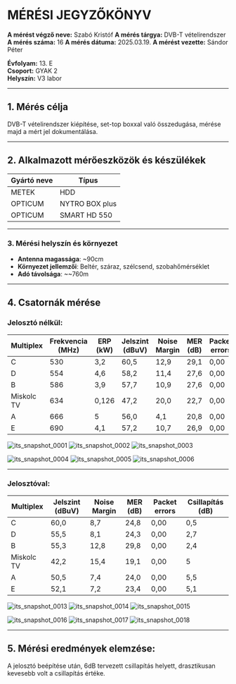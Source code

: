 



# MÉRÉSI JEGYZŐKÖNYV

**A mérést végző neve:** Szabó Kristóf
**A mérés tárgya:** DVB-T vételirendszer
**A mérés száma:** 16
**A mérés dátuma:** 2025.03.19.
**A mérést vezette:** Sándor Péter  

**Évfolyam:** 13. E  
**Csoport:** GYAK 2  
**Helyszín:** V3 labor

---

## 1. Mérés célja

DVB-T vételirendszer kiépítése, set-top boxxal való összedugása, mérése majd a mért jel dokumentálása.

---

## 2. Alkalmazott mérőeszközök és készülékek

| Gyártó neve                         | Típus       |
| ----------------------------------- | ----------- |
| METEK | HDD |
| OPTICUM | NYTRO BOX plus |
| OPTICUM | SMART HD 550 |

---

### 3. **Mérési helyszín és környezet**
- **Antenna magassága**: ~90cm
- **Környezet jellemzői**: Beltér, száraz, szélcsend, szobahőmérséklet
- **Adó távolsága**: ~~760m

---

## 4. Csatornák mérése

### Jelosztó nélkül:

| Multiplex   | Frekvencia (MHz) | ERP (kW) | Jelszint (dBuV) | Noise Margin | MER (dB) | Packet errors | Moduláció |
|-------------|------------------|----------|-----------------|--------------|----------|---------------|-----------|
| C           | 530              | 3,2      | 60,5            | 12,9         | 29,1     | 0,00          | 64QAM     |
| D           | 554              | 4,6      | 58,2            | 11,4         | 27,6     | 0,00          | 64QAM     |
| B           | 586              | 3,9      | 57,7            | 10,9         | 27,6     | 0,00          | 64QAM     |
| Miskolc TV  | 634              | 0,126    | 47,2            | 20,0         | 22,7     | 0,00          | QPSK      |
| A           | 666              | 5        | 56,0            | 4,1          | 20,8     | 0,00          | 64QAM     |
| E           | 690              | 4,1      | 57,2            | 10,7         | 26,9     | 0,00          | 64QAM     |


![its_snapshot_0001](https://github.com/user-attachments/assets/4b23f190-1448-447a-b3b0-ba2087706a96)
![its_snapshot_0002](https://github.com/user-attachments/assets/1617de02-2fe8-49c4-bb19-d0f04b2d37c2)
![its_snapshot_0003](https://github.com/user-attachments/assets/68929c26-6c12-42b9-ab86-3924ddd9b4d8)

![its_snapshot_0004](https://github.com/user-attachments/assets/c673d97a-8320-4af7-9523-6dd034ffe464)
![its_snapshot_0005](https://github.com/user-attachments/assets/ec8eef01-e660-4d76-b140-554314ae0d26)
![its_snapshot_0006](https://github.com/user-attachments/assets/0d9a5d0b-6d31-4221-bc6f-377489ac119b)

---

### Jelosztóval:

| Multiplex  | Jelszint (dBuV) | Noise Margin | MER (dB) | Packet errors | Csillapítás (dB) |
|------------|-----------------|--------------|----------|---------------|------------------|
| C          | 60,0            | 8,7          | 24,8     | 0,00          | 0,5              |
| D          | 55,5            | 8,1          | 24,3     | 0,00          | 2,7              |
| B          | 55,3            | 12,8         | 29,8     | 0,00          | 2,4              |
| Miskolc TV | 42,2            | 15,4         | 19,1     | 0,00          | 5                |
| A          | 50,5            | 7,4          | 24,0     | 0,00          | 5,5              |
| E          | 52,1            | 7,2          | 23,4     | 0,00          | 5,1              |

![its_snapshot_0013](https://github.com/user-attachments/assets/9020cda1-315f-45ba-b141-7c7918485cc7)
![its_snapshot_0014](https://github.com/user-attachments/assets/96ab3cc6-8b88-40b6-810f-199e0d729f57)
![its_snapshot_0015](https://github.com/user-attachments/assets/46f630b4-df50-4b41-bdc1-b774f9b520e1)

![its_snapshot_0016](https://github.com/user-attachments/assets/b4608f99-1d5a-41bd-92f8-358fb2592f39)
![its_snapshot_0017](https://github.com/user-attachments/assets/0a946b11-91a4-4e0c-b5ba-b28ceb1e2a8a)
![its_snapshot_0018](https://github.com/user-attachments/assets/0d6f26a9-0236-47bf-9eae-ec56299ce842)

---

## 5. Mérési eredmények elemzése:

  A jelosztó beépítése után, 6dB tervezett csillapítás helyett, drasztikusan kevesebb volt a csillapítás értéke.

 

